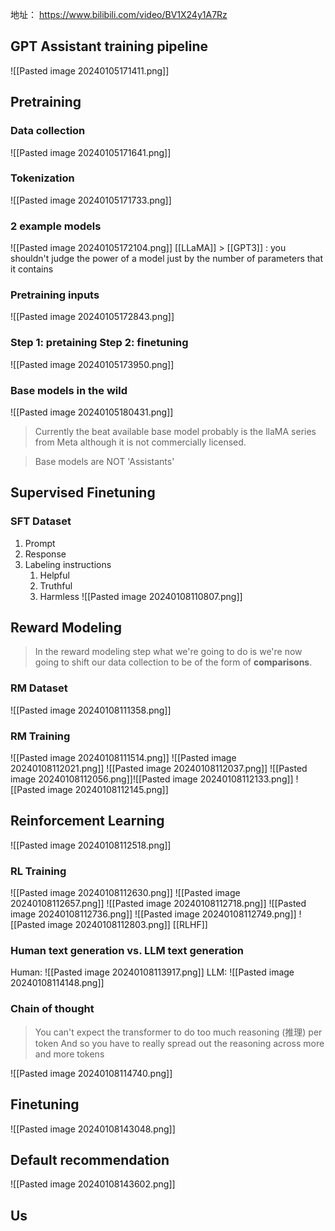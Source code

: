 
地址： https://www.bilibili.com/video/BV1X24y1A7Rz

## GPT Assistant training pipeline
![[Pasted image 20240105171411.png]]

## Pretraining
### Data collection
![[Pasted image 20240105171641.png]]
### Tokenization
![[Pasted image 20240105171733.png]]
### 2 example models
![[Pasted image 20240105172104.png]]
[[LLaMA]] > [[GPT3]] : you shouldn't judge the power of a model just by the number of parameters that it contains
### Pretraining inputs
![[Pasted image 20240105172843.png]]
### Step 1: pretaining Step 2: finetuning
![[Pasted image 20240105173950.png]]
### Base models in the wild
![[Pasted image 20240105180431.png]] 
> Currently the beat available base model probably is the llaMA series from Meta although it is not commercially licensed.

> Base models are NOT 'Assistants'

## Supervised Finetuning
### SFT Dataset
1. Prompt
2. Response
3. Labeling instructions
	1. Helpful
	2. Truthful
	3. Harmless
![[Pasted image 20240108110807.png]]

## Reward Modeling
> In the reward modeling step what we're going to do is we're now going to shift our data collection to be of the form of **comparisons**.
### RM Dataset
![[Pasted image 20240108111358.png]]
### RM Training
![[Pasted image 20240108111514.png]]
![[Pasted image 20240108112021.png]]
![[Pasted image 20240108112037.png]]
![[Pasted image 20240108112056.png]]![[Pasted image 20240108112133.png]]
![[Pasted image 20240108112145.png]]
## Reinforcement Learning
![[Pasted image 20240108112518.png]]
### RL Training
![[Pasted image 20240108112630.png]] ![[Pasted image 20240108112657.png]]
![[Pasted image 20240108112718.png]]
![[Pasted image 20240108112736.png]] ![[Pasted image 20240108112749.png]]
![[Pasted image 20240108112803.png]]
[[RLHF]] 

### Human text generation vs. LLM text generation
Human:
![[Pasted image 20240108113917.png]]
LLM:
![[Pasted image 20240108114148.png]]
### Chain of thought
> You can't expect the transformer to do too much reasoning (推理) per token
> And so you have to really spread out the reasoning across more and more tokens

![[Pasted image 20240108114740.png]]

## Finetuning
![[Pasted image 20240108143048.png]]
## Default recommendation
![[Pasted image 20240108143602.png]]

## Us